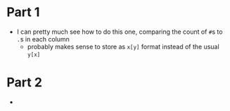 # Part 1
* I can pretty much see how to do this one, comparing the count of `#`s to `.`s in each column
    * probably makes sense to store as `x[y]` format instead of the usual `y[x]`

# Part 2
* 